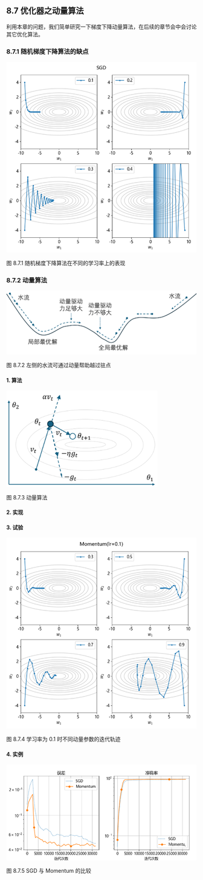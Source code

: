 
## 8.7 优化器之动量算法

利用本章的问题，我们简单研究一下梯度下降动量算法，在后续的章节会中会讨论其它优化算法。

### 8.7.1 随机梯度下降算法的缺点

<img src="./img/optimizer_sgd.png" width=640>

图 8.7.1 随机梯度下降算法在不同的学习率上的表现

### 8.7.2 动量算法

<img src="./img/water_momentum.png" width=520>

图 8.7.2 左侧的水流可通过动量帮助越过驻点

#### 1. 算法

<img src="./img/momentum.png" width=400>

图 8.7.3 动量算法

#### 2. 实现

#### 3. 试验

<img src="./img/optimizer_momentum.png" width=640>

图 8.7.4 学习率为 0.1 时不同动量参数的迭代轨迹

#### 4. 实例

<img src="./img/sgd_vs_momentum.png" width=640>

图 8.7.5 SGD 与 Momentum 的比较
